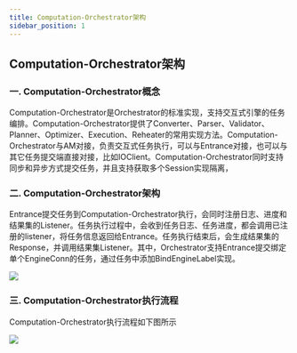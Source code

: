 ```yaml
---
title: Computation-Orchestrator架构
sidebar_position: 1
---
```

## **Computation-Orchestrator架构**

### **一. Computation-Orchestrator概念**

Computation-Orchestrator是Orchestrator的标准实现，支持交互式引擎的任务编排。Computation-Orchestrator提供了Converter、Parser、Validator、Planner、Optimizer、Execution、Reheater的常用实现方法。Computation-Orchestrator与AM对接，负责交互式任务执行，可以与Entrance对接，也可以与其它任务提交端直接对接，比如IOClient。Computation-Orchestrator同时支持同步和异步方式提交任务，并且支持获取多个Session实现隔离，

### **二. Computation-Orchestrator架构**

Entrance提交任务到Computation-Orchestrator执行，会同时注册日志、进度和结果集的Listener。任务执行过程中，会收到任务日志、任务进度，都会调用已注册的listener，将任务信息返回给Entrance。任务执行结束后，会生成结果集的Response，并调用结果集Listener。其中，Orchestrator支持Entrance提交绑定单个EngineConn的任务，通过任务中添加BindEngineLabel实现。

![](/Images-zh/Architecture/orchestrator/computation-orchestrator/linkis-computation-orchestrator-01.png)

### **三. Computation-Orchestrator执行流程**

Computation-Orchestrator执行流程如下图所示

![](/Images-zh/Architecture/orchestrator/computation-orchestrator/linkis-computation-orchestrator-02.png)

